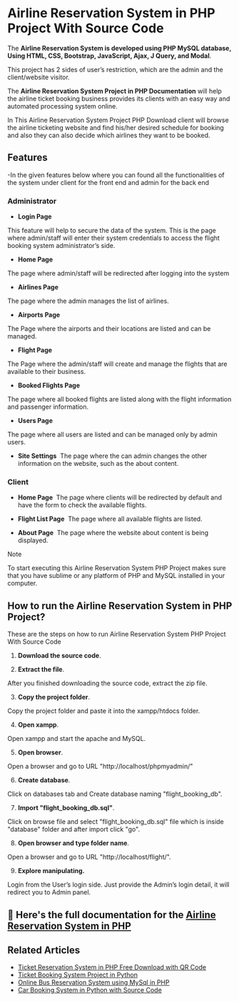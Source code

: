 # Airline Reservation System in PHP Project With Source Code

The **Airline Reservation System is developed using PHP MySQL database, Using HTML, CSS, Bootstrap, JavaScript, Ajax, J Query, and Modal**.

This project has 2 sides of user’s restriction, which are the admin and the client/website visitor.

The **Airline Reservation System Project in PHP Documentation** will help the airline ticket booking business provides its clients with an easy way and automated processing system online.

In This Airline Reservation System Project PHP Download client will browse the airline ticketing website and find his/her desired schedule for booking and also they can also decide which airlines they want to be booked.

## Features
-In the given features below where you can found all the functionalities of the system under client for the front end and admin for the back end

### Administrator

* **Login Page**

This feature will help to secure the data of the system. This is the page where admin/staff will enter their system credentials to access the flight booking system administrator’s side.

* **Home Page**

The page where admin/staff will be redirected after logging into the system

* **Airlines Page**

The page where the admin manages the list of airlines.

* **Airports Page**

The Page where the airports and their locations are listed and can be managed.

* **Flight Page**

The Page where the admin/staff will create and manage the flights that are available to their business.

* **Booked Flights Page**

The page where all booked flights are listed along with the flight information and passenger information.

* **Users Page**

The page where all users are listed and can be managed only by admin users.

* **Site Settings**
​​​​​​​
The page where the can admin changes the other information on the website, such as the about content.

### Client 
* **Home Page**
​​​​​​​
The page where clients will be redirected by default and have the form to check the available flights.

* **Flight List Page**
​​​​​​​
The page where all available flights are listed.

* **About Page**
​​​​​​​
The page where the website about content is being displayed.

> [!NOTE]
> To start executing this Airline Reservation System PHP Project makes sure that you have sublime or any platform of PHP and MySQL installed in your computer.

## How to run the Airline Reservation System in PHP Project?

These are the steps on how to run Airline Reservation System PHP Project With Source Code

1. **Download the source code**.

2. **Extract the file**.

After you finished downloading the source code, extract the zip file.

3. **Copy the project folder**.

Copy the project folder and paste it into the xampp/htdocs folder.

4. **Open xampp**.

Open xampp and start the apache and MySQL.

5. **Open browser**.

Open a browser and go to URL "http://localhost/phpmyadmin/"

6. **Create database**.

Click on databases tab and Create database naming "flight_booking_db".

7. **Import "flight_booking_db.sql"**.

Click on browse file and select "flight_booking_db.sql" file which is inside "database" folder and after import click "go".

8. **Open browser and type folder name**.

Open a browser and go to URL "http://localhost/flight/".

9. **Explore manipulating.**

Login from the User’s login side. Just provide the Admin’s login detail, it will redirect you to Admin panel.


## 📌 Here's the full documentation for the [Airline Reservation System in PHP](https://itsourcecode.com/free-projects/php-project/airline-reservation-system-php-project-with-source-code/)


## Related Articles

* [Ticket Reservation System in PHP Free Download with QR Code](https://itsourcecode.com/free-projects/php-project/ticket-reservation-system-in-php/)
* [Ticket Booking System Project in Python](https://itsourcecode.com/free-projects/python-projects/ticket-booking-system-in-python-with-source-code/)
* [Online Bus Reservation System using MySql in PHP](https://itsourcecode.com/free-projects/php-project/online-bus-reservation-system-using-mysql-in-php/)
* [Car Booking System in Python with Source Code](https://itsourcecode.com/free-projects/python-projects/car-booking-system-in-python-with-source-code/)


